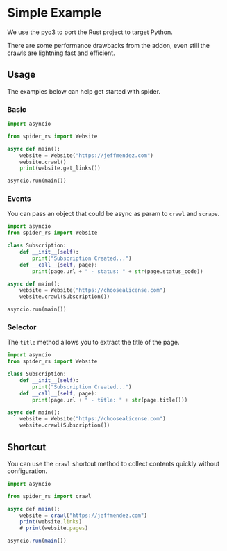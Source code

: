 # Simple Example

We use the [pyo3](https://pyo3.rs/v0.20.0/) to port the Rust project to target Python.

There are some performance drawbacks from the addon, even still the crawls are lightning fast and efficient.

## Usage

The examples below can help get started with spider.

### Basic

```python
import asyncio

from spider_rs import Website

async def main():
    website = Website("https://jeffmendez.com")
    website.crawl()
    print(website.get_links())

asyncio.run(main())
```

### Events

You can pass an object that could be async as param to `crawl` and `scrape`.

```py
import asyncio
from spider_rs import Website

class Subscription:
    def __init__(self):
        print("Subscription Created...")
    def __call__(self, page):
        print(page.url + " - status: " + str(page.status_code))

async def main():
    website = Website("https://choosealicense.com")
    website.crawl(Subscription())

asyncio.run(main())
```

### Selector

The `title` method allows you to extract the title of the page.

```py
import asyncio
from spider_rs import Website

class Subscription:
    def __init__(self):
        print("Subscription Created...")
    def __call__(self, page):
        print(page.url + " - title: " + str(page.title()))

async def main():
    website = Website("https://choosealicense.com")
    website.crawl(Subscription())
```

## Shortcut

You can use the `crawl` shortcut method to collect contents quickly without configuration.

```ts
import asyncio

from spider_rs import crawl

async def main():
    website = crawl("https://jeffmendez.com")
    print(website.links)
    # print(website.pages)

asyncio.run(main())
```
